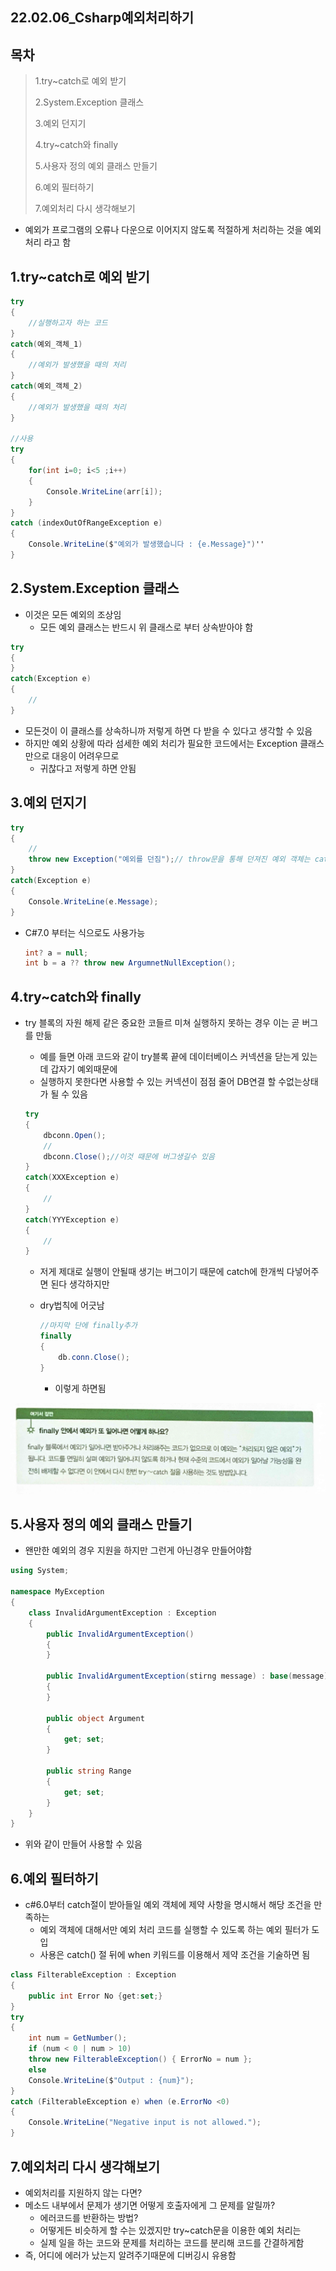 ## 22.02.06_Csharp예외처리하기

## 목차

> 1.try~catch로 예외 받기
>
> 2.System.Exception 클래스
>
> 3.예외 던지기
>
> 4.try~catch와 finally
>
> 5.사용자 정의 예외 클래스 만들기
>
> 6.예외 필터하기
>
> 7.예외처리 다시 생각해보기

- 예외가 프로그램의 오류나 다운으로 이어지지 않도록 적절하게 처리하는 것을 예외 처리 라고 함

## 1.try~catch로 예외 받기

```csharp
try
{
    //실행하고자 하는 코드
}
catch(예외_객체_1)
{
    //예외가 발생했을 때의 처리
}
catch(예외_객체_2)
{
    //예외가 발생했을 때의 처리
}

//사용
try
{
    for(int i=0; i<5 ;i++)
    {
        Console.WriteLine(arr[i]);
    }
}
catch (indexOutOfRangeException e)
{
    Console.WriteLine($"예외가 발생했습니다 : {e.Message}")''
}
```

## 2.System.Exception 클래스

- 이것은 모든 예외의 조상임
  - 모든 예외 클래스는 반드시 위 클래스로 부터 상속받아야 함

```csharp
try
{
}
catch(Exception e)
{
    //
}
```

- 모든것이 이 클래스를 상속하니까 저렇게 하면 다 받을 수 있다고 생각할 수 있음
- 하지만 예외 상황에 따라 섬세한 예외 처리가 필요한 코드에서는 Exception 클래스만으로 대응이 어려우므로 
  - 귀찮다고 저렇게 하면 안됨

## 3.예외 던지기

```csharp
try
{
    //
    throw new Exception("예외를 던짐");// throw문을 통해 던져진 예외 객체는 catch문을 통해 받음
}
catch(Exception e)
{
    Console.WriteLine(e.Message);
}
```

- C#7.0 부터는 식으로도 사용가능

  ``` csharp
  int? a = null;
  int b = a ?? throw new ArgumnetNullException();
  ```

## 4.try~catch와 finally

- try 블록의 자원 해제 같은 중요한 코들르 미쳐 실행하지 못하는 경우 이는 곧 버그를 만듦

  - 예를 들면 아래 코드와 같이 try블록 끝에 데이터베이스 커넥션을 닫는게 있는데 갑자기 예외때문에 
  - 실행하지 못한다면 사용할 수 있는 커넥션이 점점 줄어 DB연결 할 수없는상태가 될 수 있음

  ```csharp
  try
  {
      dbconn.Open();
      //
      dbconn.Close();//이것 때문에 버그생길수 있음
  }
  catch(XXXException e)
  {
      //
  }
  catch(YYYException e)
  {
      //
  }
  ```

  - 저게 제대로 실행이 안될때 생기는 버그이기 때문에 catch에 한개씩 다넣어주면 된다 생각하지만

  - dry법칙에 어긋남

    ```csharp
    //마지막 단에 finally추가
    finally
    {
        db.conn.Close();
    }
    ```

    - 이렇게 하면됨

![image-20220206162515659](22.02.06_Csharp예외처리하기.assets/image-20220206162515659.png)

## 5.사용자 정의 예외 클래스 만들기

- 왠만한 예외의 경우 지원을 하지만 그런게 아닌경우 만들어야함

```csharp
using System;

namespace MyException
{
    class InvalidArgumentException : Exception
    {
        public InvalidArgumentException()
        {
		}
        
        public InvalidArgumentException(stirng message) : base(message)
        {
		}
        
        public object Argument
        {
            get; set;
		}
        
        public string Range
        {
            get; set;
		}
    }
}
```

- 위와 같이 만들어 사용할 수 있음

## 6.예외 필터하기

- c#6.0부터 catch절이 받아들일 예외 객체에 제약 사항을 명시해서 해당 조건을 만족하는 
  - 예외 객체에 대해서만 예외 처리 코드를 실행할 수 있도록 하는 예외 필터가 도입
  - 사용은 catch() 절 뒤에 when 키워드를 이용해서 제약 조건을 기술하면 됨

```c#
class FilterableException : Exception
{
	public int Error No {get:set;}
}
try
{
	int num = GetNumber();
	if (num < 0 | num > 10)
	throw new FilterableException() { ErrorNo = num };
	else
	Console.WriteLine($"Output : {num}");
}
catch (FilterableException e) when (e.ErrorNo <0)
{
	Console.WriteLine("Negative input is not allowed.");
}
```

## 7.예외처리 다시 생각해보기

- 예외처리를 지원하지 않는 다면?
- 메소드 내부에서 문제가 생기면 어떻게 호출자에게 그 문제를 알릴까?
  - 에러코드를 반환하는 방법?
  - 어떻게든 비슷하게 할 수는 있겠지만 try~catch문을 이용한 예외 처리는
  -  실제 일을 하는 코드와 문제를 처리하는 코드를 분리해 코드를 간결하게함
- 즉, 어디에 에러가 났는지 알려주기때문에 디버깅시 유용함

